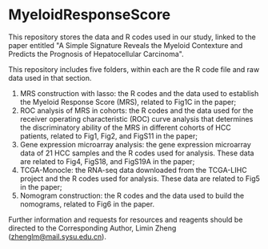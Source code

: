 # MyeloidResponseScore

This repository stores the data and R codes used in our study, linked to the paper entitled "A Simple Signature Reveals the Myeloid Contexture and Predicts the Prognosis of Hepatocellular Carcinoma".

This repository includes five folders, within each are the R code file and raw data used in that section. 

1. MRS construction with lasso: the R codes and the data used to establish the Myeloid Response Score (MRS), related to Fig1C in the paper;
2. ROC analysis of MRS in cohorts: the R codes and the data used for the receiver operating characteristic (ROC) curve analysis that determines the discriminatory ability of the MRS in different cohorts of HCC patients, related to Fig1, Fig2, and FigS11 in the paper;
3. Gene expression microarray analysis: the gene expression microarray data of 21 HCC samples and the R codes used for analysis. These data are related to Fig4, FigS18, and FigS19A in the paper;
4. TCGA-Monocle: the RNA-seq data downloaded from the TCGA-LIHC project and the R codes used for analysis. These data are related to Fig5 in the paper;
5. Nomogram construction: the R codes and the data used to build the nomograms, related to Fig6 in the paper.

Further information and requests for resources and reagents should be directed to the Corresponding Author, Limin Zheng (zhenglm@mail.sysu.edu.cn).
